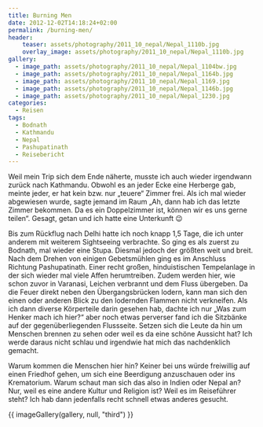 ```yaml
---
title: Burning Men
date: 2012-12-02T14:18:24+02:00
permalink: /burning-men/
header:
    teaser: assets/photography/2011_10_nepal/Nepal_1110b.jpg
    overlay_image: assets/photography/2011_10_nepal/Nepal_1110b.jpg
gallery:
  - image_path: assets/photography/2011_10_nepal/Nepal_1104bw.jpg
  - image_path: assets/photography/2011_10_nepal/Nepal_1164b.jpg
  - image_path: assets/photography/2011_10_nepal/Nepal_1169.jpg
  - image_path: assets/photography/2011_10_nepal/Nepal_1146b.jpg
  - image_path: assets/photography/2011_10_nepal/Nepal_1230.jpg
categories:
  - Reisen
tags:
  - Bodnath
  - Kathmandu
  - Nepal
  - Pashupatinath
  - Reisebericht
---
```


Weil mein Trip sich dem Ende näherte, musste ich auch wieder irgendwann zurück nach Kathmandu. 
Obwohl es an jeder Ecke eine Herberge gab, meinte jeder, er hat kein bzw. nur „teuere“ Zimmer frei. 
Als ich mal wieder abgewiesen wurde, sagte jemand im Raum „Ah, dann hab ich das letzte Zimmer bekommen. 
Da es ein Doppelzimmer ist, können wir es uns gerne teilen“. Gesagt, getan und ich hatte eine Unterkunft 😉

Bis zum Rückflug nach Delhi hatte ich noch knapp 1,5 Tage, die ich unter anderem mit weiterem Sightseeing verbrachte. 
So ging es als zuerst zu Bodnath, mal wieder eine Stupa. Diesmal jedoch der größten weit und breit.
Nach dem Drehen von einigen Gebetsmühlen ging es im Anschluss Richtung Pashupatinath. 
Einer recht großen, hinduistischen Tempelanlage in der sich wieder mal viele Affen herumtreiben. 
Zudem werden hier, wie schon zuvor in Varanasi, Leichen verbrannt und dem Fluss übergeben. 
Da die Feuer direkt neben den Übergangsbrücken lodern, kann man sich den einen oder anderen Blick zu den 
lodernden Flammen nicht verkneifen. Als ich dann diverse Körperteile darin gesehen hab, 
dachte ich nur „Was zum Henker mach ich hier?“ aber noch etwas perverser fand ich die Sitzbänke auf der gegenüberliegenden Flussseite. 
Setzen sich die Leute da hin um Menschen brennen zu sehen oder weil es da eine schöne Aussicht hat? 
Ich werde daraus nicht schlau und irgendwie hat mich das nachdenklich gemacht. 

Warum kommen die Menschen hier hin? Keiner bei uns würde freiwillig auf einen Friedhof gehen, um sich eine 
Beerdigung anzuschauen oder ins Krematorium. Warum schaut man sich das also in Indien oder Nepal an? 
Nur, weil es eine andere Kultur und Religion ist? Weil es im Reiseführer steht? 
Ich hab dann jedenfalls recht schnell etwas anderes gesucht.

{{ imageGallery(gallery, null, "third") }}